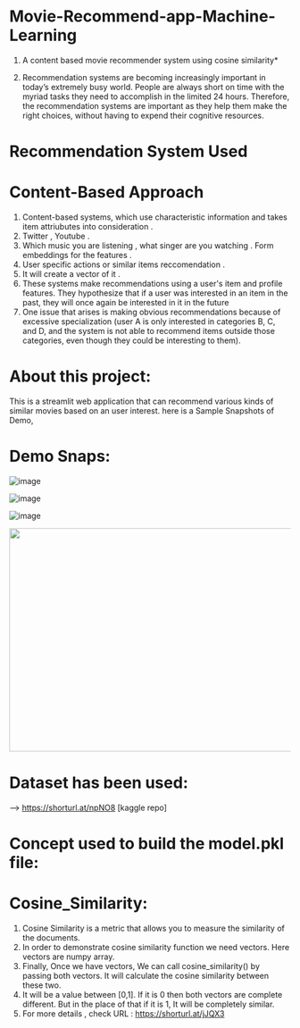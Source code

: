 # Movie-Recommend-app-Machine-Learning

1. A content based movie recommender system using cosine similarity*
   
2. Recommendation systems are becoming increasingly important in today’s extremely busy world. People are always short on time with the myriad tasks they need to accomplish in the limited 24 hours. Therefore, the recommendation systems are important as they help them make the right choices, without having to expend their cognitive resources.

# Recommendation System Used

# Content-Based Approach 

1. Content-based systems, which use characteristic information and takes item attriubutes into consideration .
2. Twitter , Youtube .
3. Which music you are listening , what singer are you watching . Form embeddings for the features .
4. User specific actions or similar items reccomendation .
5. It will create a vector of it .
6. These systems make recommendations using a user's item and profile features. They hypothesize that if a user was interested in an item in the past, they will once again be interested in it in the future
7. One issue that arises is making obvious recommendations because of excessive specialization (user A is only interested in categories B, C, and D, and the system is not able to recommend items outside those categories, even though they could be interesting to them).

# About this project:

This is a streamlit web application that can recommend various kinds of similar movies based on an user interest. here is a Sample Snapshots of Demo,

# Demo Snaps:

![image](https://github.com/yogi753/Movie-Recommend-App-Machine-Learning/assets/113347563/249e3c69-6e70-44fa-bb25-dcb8380e6570)

![image](https://github.com/yogi753/Movie-Recommend-App-Machine-Learning/assets/113347563/990a6f3d-c150-4d03-80e6-55c380d33b97)

![image](https://github.com/yogi753/Movie-Recommend-App-Machine-Learning/assets/113347563/e81570fd-20ef-4f95-8d77-66b8c8add852)

<p align = "center">
   <img src="https://github.com/yogi753/Movie-Recommend-App-Machine-Learning/assets/113347563/249e3c69-6e70-44fa-bb25-dcb8380e6570" width="800" height ="400" />
</p>

# Dataset has been used:

--> https://shorturl.at/npNO8 [kaggle repo]

# Concept used to build the model.pkl file: 
# Cosine_Similarity:

1. Cosine Similarity is a metric that allows you to measure the similarity of the documents.
2. In order to demonstrate cosine similarity function we need vectors. Here vectors are numpy array.
3. Finally, Once we have vectors, We can call cosine_similarity() by passing both vectors. It will calculate the cosine similarity between these two.
4. It will be a value between [0,1]. If it is 0 then both vectors are complete different. But in the place of that if it is 1, It will be completely similar.
5. For more details , check URL : https://shorturl.at/jJQX3





